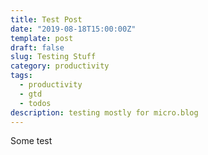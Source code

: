```yaml
---
title: Test Post
date: "2019-08-18T15:00:00Z"
template: post
draft: false
slug: Testing Stuff
category: productivity
tags:
  - productivity
  - gtd
  - todos
description: testing mostly for micro.blog
---
```


Some test
